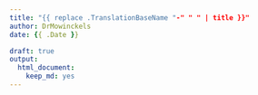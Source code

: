 ```yaml
---
title: "{{ replace .TranslationBaseName "-" " " | title }}"
author: DrMowinckels
date: {{ .Date }}

draft: true
output:
  html_document:
    keep_md: yes
---
```


```{r setup, include=F}
```


